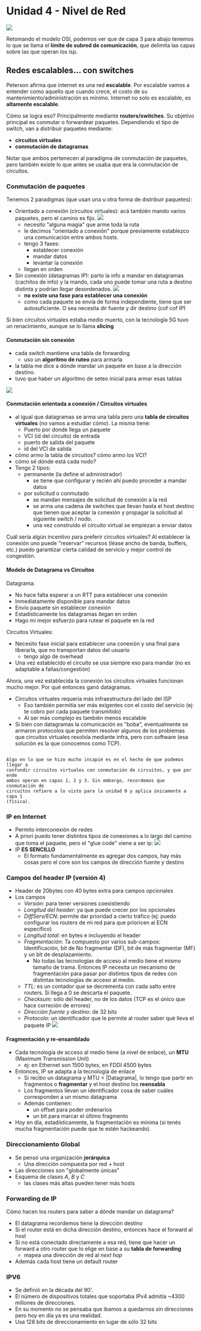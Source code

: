 # Unidad 4 - Nivel de Red

![](./img/osi_isp.png#center)

Retomando el modelo OSI, podemos ver que de capa 3 para abajo tenemos lo que se
llama el **límite de subred de comunicación**, que delimita las capas sobre las
que operan los isp.

## Redes escalables... con switches

Peterson afirma que internet es una red **escalable**. Por escalable vamos a
entender como aquello que cuando crece, el costo de su
mantenimiento/administración es mínimo. Internet no solo es escalable, es
**altamente escalable**.

Cómo se logra eso? Principalmente mediante **routers/switches**. Su objetivo
principal es conmutar o forwardear paquetes. Dependiendo el tipo de switch, van
a distribuir paquetes mediante:

- **circuitos virtuales**
- **conmutación de datagramas**

Notar que ambos pertenecen al paradigma de conmutación de paquetes, pero
también existe lo que antes se usaba que era la conmutación de circuitos.

### Conmutación de paquetes

Tenemos 2 paradigmas (que usan una u otra forma de distribuir paquetes):

- Orientado a conexión (circuitos virtuales): acá también mando varios
  paquetes, pero el camino es fijo. ![](./img/virtual_circuits.png)
    - necesito "alguna magia" que arme toda la ruta
    - le decimos "orientado a conexión" porque previamente establezco una
      comunicación entre ambos hosts.
    - tengo 3 fases:
        - establecer conexión
        - mandar datos
        - levantar la conexión
    - llegan en orden
- Sin conexión (datagramas IP): parto la info a mandar en datagramas (cachitos
  de info) y la mando, cada uno puede tomar una ruta a destino distinta y
  podrían llegar desordenados. ![](./img/datagrams.png)
    - **no existe una fase para establecer una conexión**
    - como cada paquete se envía de forma independiente, tiene que ser
      autosuficiente. O sea necesita dir fuente y dir destino (cof cof IP)
    

Si bien circuitos virtuales estaba medio muerto, con la tecnología 5G tuvo un
renacimiento, aunque se lo llama **slicing**

#### Conmutación sin conexión

- cada switch mantiene una tabla de forwarding
    - uso un **algoritmo de ruteo** para armarla
- la tabla me dice a dónde mandar un paquete en base a la dirección destino.
- tuvo que haber un algoritmo de seteo inicial para armar esas tablas

![](./img/datagram_routing_scheme.png)

#### Conmutación orientada a conexión / Circuitos virtuales

- al igual que datagramas se arma una tabla pero una **tabla de circuitos
  virtuales** (no vamos a estudiar cómo). La misma tiene:
    - Puerto por donde llega un paquete
    - VCI (id del circuito) de entrada
    - puerto de salida del paquete
    - id del VCI de salida
- cómo armo la tabla de circuitos? cómo armo los VCI?
- cómo sé dónde está cada nodo?
- Tengo 2 tipos:
    - permanente (la define el administrador)
        - se tiene que configurar y recién ahí puedo proceder a mandar datos
    - por solicitud o conmutado
        - se mandan mensajes de solicitud de conexión a la red
        - se arma una cadena de switches que llevan hasta el host destino que
          tienen que aceptar la conexión y propagar la solicitud al siguiente
          switch / nodo.
        - una vez construido el circuito virtual se empiezan a enviar datos

Cuál sería algún incentivo para preferir circuitos virtuales? Al establecer la
conexión uno puede "reservar" recursos (léase ancho de banda, buffers, etc.)
puedo garantizar cierta calidad de servicio y mejor control de congestión.

#### Modelo de Datagrama vs Circuitos

Datagrama:

- No hace falta esperar a un RTT para establecer una conexión
- Inmediatamente disponible para mandar datos
- Envío paquete sin establecer conexión
- Estadísticamente los datagramas llegan en orden
- Hago mi mejor esfuerzo para rutear el paquete en la red

Circuitos Virtuales:

- Necesito fase inicial para establecer una conexión y una final para
  liberarla, que no transportan datos del usuario
    - tengo algo de overhead
- Una vez establecido el circuito se usa siempre eso para mandar (no es adaptable a fallas/congestión)

Ahora, una vez establecida la conexión los circuitos virtuales funcionan mucho
mejor. Por qué entonces ganó datagramas.

- Circuitos virtuales requería más infraestructura del lado del ISP
    - Eso también permitía ser más exigentes con el costo del servicio (ej: te
      cobro por cada paquete transmitido)
    - Al ser más complejo es también menos escalable
- Si bien con datagramas la comunicación es "boba", eventualmente se armaron
  protocolos que permiten resolver algunos de los problemas que circuitos
  virtuales resolvía mediante infra, pero con software (esa solución es la que
  conocemos como TCP).

```admonish warn title="Conmutación de circuitos vs. Conmutación de paquetes"

Algo en lo que se hizo mucho incapié es en el hecho de que podemos llegar a
confundir circuitos virtuales con conmutación de circuitos, y que por ende
ambos operan en capas 1, 2 y 3. Sin embargo, recordemos que conmutación de
circuitos refiere a lo visto para la unidad 0 y aplica únicamente a capa 1
(física).

```

### IP en Internet

- Permito interconexión de redes
- A priori puedo tener distintos tipos de conexiones a lo largo del camino que
  toma el paquete, pero el "glue code" viene a ser ip: ![](./img/ip_stack.png)
- IP **ES SENCILLO**
    - El formato fundamentalmente es agregar dos campos, hay más cosas pero el
      core son los campos de dirección fuente y destino

### Campos del header IP (versión 4)

- Header de 20bytes con 40 bytes extra para campos opcionales
- Los campos
    - *Versión*: para tener versiones coexistiendo
    - *Longitud del header*: ya que puede crecer por los opcionales
    - *DiffServ/ECN*: permite dar prioridad a cierto tráfico (ej: puedo
      configurar los routers de mi red para que prioricen al ECN específico)
    - *Longitud total*: en bytes e incluyendo el header
    - *Fragmentación*: Ta compuesto por varios sub-campos: Identificación, bit
      de No fragmentar (DF), bit de más fragmentar (MF) y un bit de
      desplazamiento.
        - No todas las tecnologías de acceso al medio tiene el mismo tamaño de
          trama. Entonces IP necesita un mecanismo de fragmentación para pasar
          por distintos tipos de redes con distintas tecnologías de acceso al
          medio.
    - *TTL*: es un contador que se decrementa con cada salto entre routers. Si
      llega a 0 se descarta el paquete.
    - *Checksum*: sólo del header, no de los datos (TCP es el único que hace
      correción de errores)
    - *Dirección fuente y destino*: de 32 bits
    - *Protocolo*: un identificador que le permite al router saber qué lleva el paquete IP
    ![](./img/ip_protocol_field.png)

#### Fragmentación y re-ensamblado

- Cada tecnología de acceso al medio tiene (a nivel de enlace), un **MTU**
  (Maximum Transmission Unit)
    - ej: en Ethernet son 1500 bytes, en FDDI 4500 bytes
- Entonces, IP se adapta a la tecnología de enlace
    - Si recibo un datagrama y MTU < |Datagrama|, lo tengo que partir en
      fragmentos o **fragmentar** y el host destino los **reensabla**
    - Los fragmentos llevan un identificador cosa de saber cuáles corresponden
      a un mismo datagrama
    - Además contienen:
        - un offset para poder ordenarlos
        - un bit para marcar el último fragmento
- Hoy en día, estadísticamente, la fragmentación es mínima (si tenés mucha
  fragmentación puede que te estén hackeando).

### Direccionamiento Global

- Se pensó una organización **jerárquica**
    - Una dirección compuesta por red + host
- Las direcciones son "globalmente únicas"
- Esquema de clases *A*, *B* y *C*
    - las clases más altas pueden tener más hosts

### Forwarding de IP

Cómo hacen los routers para saber a dónde mandar un datagrama?

- El datagrama recordemos tiene la dirección destino
- Si el router está en dicha dirección destino, entonces hace el forward al
  host
- Si no está conectado directamente a esa red, tiene que hacer un forward a
  otro router que lo elige en base a su **tabla de forwarding**
  - mapea una dirección de red al *next hop*
- Además cada host tiene un default router

### IPV6

- Se definió en la década del 90'.
- El número de dispositivos totales que soportaba IPv4 admitía ~4300 millones de direcciones.
- En su momento no se pensaba que ibamos a quedarnos sin direcciones pero hoy en día ya es una realidad.
- Usa 128 bits de direccionamiento en lugar de sólo 32 bits
